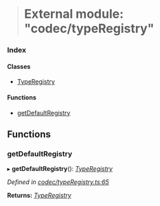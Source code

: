 > # External module: "codec/typeRegistry"

### Index

#### Classes

* [TypeRegistry](../classes/_codec_typeregistry_.typeregistry.md)

#### Functions

* [getDefaultRegistry](_codec_typeregistry_.md#getdefaultregistry)

## Functions

###  getDefaultRegistry

▸ **getDefaultRegistry**(): *[TypeRegistry](../classes/_codec_typeregistry_.typeregistry.md)*

*Defined in [codec/typeRegistry.ts:65](https://github.com/polkadot-js/api/blob/1393c8c/packages/types/src/codec/typeRegistry.ts#L65)*

**Returns:** *[TypeRegistry](../classes/_codec_typeregistry_.typeregistry.md)*